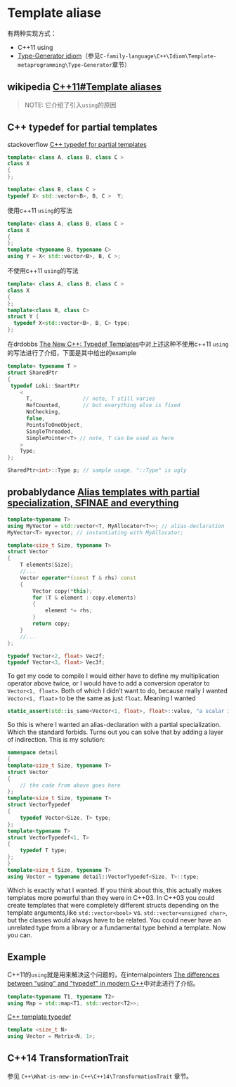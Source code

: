 # Template aliase

有两种实现方式：

- C++11 using
- [Type-Generator idiom](https://en.wikibooks.org/wiki/More_C%2B%2B_Idioms/Type_Generator)（参见`C-family-language\C++\Idiom\Template-metaprogramming\Type-Generator`章节）

## wikipedia [C++11#Template aliases](https://en.wikipedia.org/wiki/C%2B%2B11#Template_aliases)

> NOTE: 它介绍了引入`using`的原因



## C++ typedef for partial templates

stackoverflow [C++ typedef for partial templates](https://stackoverflow.com/questions/2996914/c-typedef-for-partial-templates)

```c++
template< class A, class B, class C >
class X
{
};

template< class B, class C >
typedef X< std::vector<B>, B, C >  Y;
```



使用c++11 `using`的写法

```c++
template< class A, class B, class C >
class X
{
};
template <typename B, typename C>
using Y = X< std::vector<B>, B, C >;
```

不使用c++11 `using`的写法

```c++
template< class A, class B, class C >
class X
{
};
template<class B, class C>
struct Y {
  typedef X<std::vector<B>, B, C> type;
};
```

在drdobbs [The New C++: Typedef Templates](https://www.drdobbs.com/the-new-c-typedef-templates/184403850)中对上述这种不使用c++11 `using`的写法进行了介绍，下面是其中给出的example

```c++
template< typename T >
struct SharedPtr
{
 typedef Loki::SmartPtr
    <
      T,                // note, T still varies
      RefCounted,       // but everything else is fixed
      NoChecking,
      false,
      PointsToOneObject,
      SingleThreaded,
      SimplePointer<T> // note, T can be used as here
    >
    Type;
};

SharedPtr<int>::Type p; // sample usage, "::Type" is ugly
```



## probablydance [Alias templates with partial specialization, SFINAE and everything](https://probablydance.com/2014/01/16/alias-templates-with-partial-specialization-sfinae-and-everything/)

```c++
template<typename T>
using MyVector = std::vector<T, MyAllocator<T>>; // alias-declaration
MyVector<T> myvector; // instantiating with MyAllocator;
```



```c++
template<size_t Size, typename T>
struct Vector
{
    T elements[Size];
    //...
    Vector operator*(const T & rhs) const
    {
        Vector copy(*this);
        for (T & element : copy.elements)
        {
            element *= rhs;
        }
        return copy;
    }
    //...
};

typedef Vector<2, float> Vec2f;
typedef Vector<3, float> Vec3f;
```



To get my code to compile I would either have to define my multiplication operator above twice, or I would have to add a conversion operator to `Vector<1, float>`. Both of which I didn’t want to do, because really I wanted `Vector<1, float>` to be the same as just `float`. Meaning I wanted

```c++
static_assert(std::is_same<Vector<1, float>, float>::value, "a scalar is a scalar");
```

So this is where I wanted an alias-declaration with a partial specialization. Which the standard forbids. Turns out you can solve that by adding a layer of indirection. This is my solution:

```c++
namespace detail
{
template<size_t Size, typename T>
struct Vector
{
    // the code from above goes here
};
template<size_t Size, typename T>
struct VectorTypedef
{
    typedef Vector<Size, T> type;
};
template<typename T>
struct VectorTypedef<1, T>
{
    typedef T type;
};
}
template<size_t Size, typename T>
using Vector = typename detail::VectorTypedef<Size, T>::type;
```

Which is exactly what I wanted. If you think about this, this actually makes templates more powerful than they were in C++03. In C++03 you could create templates that were completely different structs depending on the template arguments,like `std::vector<bool>` vs. `std::vector<unsigned char>`, but the classes would always have to be related. You could never have an unrelated type from a library or a fundamental type behind a template. Now you can.





## Example

C++11的`using`就是用来解决这个问题的，在internalpointers [The differences between "using" and "typedef" in modern C++](https://www.internalpointers.com/post/differences-between-using-and-typedef-modern-c)中对此进行了介绍。

```c++
template<typename T1, typename T2> 
using Map = std::map<T1, std::vector<T2>>;
```

[C++ template typedef](https://stackoverflow.com/questions/2795023/c-template-typedef)

```c++
template <size_t N>
using Vector = Matrix<N, 1>;
```



## C++14 TransformationTrait

参见 `C++\What-is-new-in-C++\C++14\TransformationTrait` 章节。
